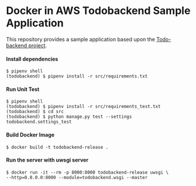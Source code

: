 # Docker in AWS Todobackend Sample Application

This repository provides a sample application based upon the [Todo-backend project](https://www.todobackend.com).

#### Install dependencies
```shell script
$ pipenv shell
(todobackend) $ pipenv install -r src/requirements.txt
```

#### Run Unit Test
```shell script
$ pipenv shell
(todobackend) $ pipenv install -r src/requirements_test.txt
(todobackend) $ cd src
(todobackend) $ python manage.py test --settings todobackend.settings_test
```

#### Build Docker Image
```shell script
$ docker build -t todobackend-release .
```

#### Run the server with uwsgi server
```shell script
$ docker run -it --rm -p 8000:8000 todobackend-release uwsgi \
--http=0.0.0.0:8000 --module=todobackend.wsgi --master
```

